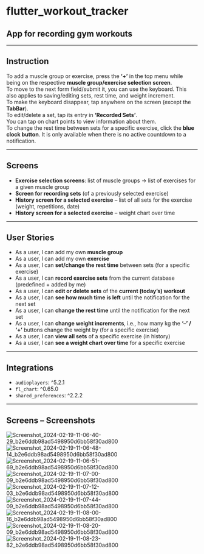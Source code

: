 # flutter_workout_tracker

## App for recording gym workouts

---

## Instruction
To add a muscle group or exercise, press the **‘+’** in the top menu while being on the respective **muscle group/exercise selection screen**.  
To move to the next form field/submit it, you can use the keyboard. This also applies to saving/editing sets, rest time, and weight increment.  
To make the keyboard disappear, tap anywhere on the screen (except the **TabBar**).  
To edit/delete a set, tap its entry in **‘Recorded Sets’**.  
You can tap on chart points to view information about them.  
To change the rest time between sets for a specific exercise, click the **blue clock button**. It is only available when there is no active countdown to a notification.

---

## Screens
*   **Exercise selection screens**: list of muscle groups → list of exercises for a given muscle group  
*   **Screen for recording sets** (of a previously selected exercise)  
*   **History screen for a selected exercise** – list of all sets for the exercise (weight, repetitions, date)  
*   **History screen for a selected exercise** – weight chart over time  

---

## User Stories
*   As a user, I can add my own **muscle group**  
*   As a user, I can add my own **exercise**  
*   As a user, I can **set/change the rest time** between sets (for a specific exercise)  
*   As a user, I can **record exercise sets** from the current database (predefined + added by me)  
*   As a user, I can **edit or delete sets** of the **current (today’s) workout**  
*   As a user, I can **see how much time is left** until the notification for the next set  
*   As a user, I can **change the rest time** until the notification for the next set  
*   As a user, I can **change weight increments**, i.e., how many kg the **‘–’ / ‘+’** buttons change the weight by (for a specific exercise)  
*   As a user, I can **view all sets** of a specific exercise (in history)  
*   As a user, I can **see a weight chart over time** for a specific exercise  

---

## Integrations
*   `audioplayers`: ^5.2.1  
*   `fl_chart`: ^0.65.0  
*   `shared_preferences`: ^2.2.2  

---

## Screens – Screenshots


![Screenshot_2024-02-19-11-06-40-29_b2e6ddb98ad5498950d6bb58f30ad800](https://github.com/glowacz/flutter_workout_tracker/assets/94084660/80a07861-8b2c-4598-b2dc-9c46edb09250)
![Screenshot_2024-02-19-11-06-48-14_b2e6ddb98ad5498950d6bb58f30ad800](https://github.com/glowacz/flutter_workout_tracker/assets/94084660/289b1341-60a3-4f36-a85c-f9043911be1d)
![Screenshot_2024-02-19-11-06-51-69_b2e6ddb98ad5498950d6bb58f30ad800](https://github.com/glowacz/flutter_workout_tracker/assets/94084660/8e8fed3c-8cdb-4210-ac13-79a0c6147876)
![Screenshot_2024-02-19-11-07-00-09_b2e6ddb98ad5498950d6bb58f30ad800](https://github.com/glowacz/flutter_workout_tracker/assets/94084660/72729766-a4e6-4079-8653-109c180f5ebf)
![Screenshot_2024-02-19-11-07-12-03_b2e6ddb98ad5498950d6bb58f30ad800](https://github.com/glowacz/flutter_workout_tracker/assets/94084660/c2fb382d-6be6-43cb-a036-3e957a83bf30)
![Screenshot_2024-02-19-11-07-44-09_b2e6ddb98ad5498950d6bb58f30ad800](https://github.com/glowacz/flutter_workout_tracker/assets/94084660/e14d400c-ea26-42f7-b415-3d30ba3627f3)
![Screenshot_2024-02-19-11-08-00-16_b2e6ddb98ad5498950d6bb58f30ad800](https://github.com/glowacz/flutter_workout_tracker/assets/94084660/3e884f50-556d-4ee5-b745-e4063e92c99f)
![Screenshot_2024-02-19-11-08-20-09_b2e6ddb98ad5498950d6bb58f30ad800](https://github.com/glowacz/flutter_workout_tracker/assets/94084660/6e21b10c-030f-4a6c-85bd-c2893475bc01)
![Screenshot_2024-02-19-11-08-23-82_b2e6ddb98ad5498950d6bb58f30ad800](https://github.com/glowacz/flutter_workout_tracker/assets/94084660/7447c841-4276-4528-98a3-bbaffe65c4f7)
